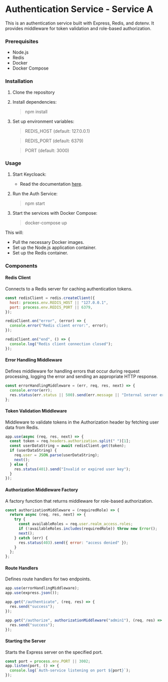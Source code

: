 # Authentication Service - Service A

This is an authentication service built with Express, Redis, and dotenv. It provides middleware for token validation and role-based authorization.

### Prerequisites

- Node.js
- Redis
- Docker
- Docker Compose

### Installation

1. Clone the repository
2. Install dependencies:
	> npm install

3. Set up environment variables:

	> REDIS_HOST (default: 127.0.0.1)

	> REDIS_PORT (default: 6379)

	> PORT (default: 3000)

### Usage
1. Start Keycloack:
	- Read the documentation [here](https://redis.io/docs/latest/operate/oss_and_stack/install/install-redis/).

2. Run the Auth Service:
	> npm start

3. Start the services with Docker Compose:
	> docker-compose up

  This will:

  - Pull the necessary Docker images.
  - Set up the Node.js application container.
  - Set up the Redis container.

### Components
#### Redis Client

Connects to a Redis server for caching authentication tokens.

```javascript
const redisClient = redis.createClient({
  host: process.env.REDIS_HOST || "127.0.0.1",
  port: process.env.REDIS_PORT || 6379,
});

redisClient.on("error", (error) => {
  console.error("Redis client error:", error);
});

redisClient.on("end", () => {
  console.log("Redis client connection closed");
});

```

####  Error Handling Middleware

Defines middleware for handling errors that occur during request processing, logging the error and sending an appropriate HTTP response.

```javascript
const errorHandlingMiddleware = (err, req, res, next) => {
  console.error(err);
  res.status(err.status || 500).send(err.message || "Internal server error");
};

```

#### Token Validation Middleware

Middleware to validate tokens in the Authorization header by fetching user data from Redis. 

```javascript
app.use(async (req, res, next) => {
  const token = req.headers.authorization.split(" ")[1];
  const userDataString = await redisClient.get(token);
  if (userDataString) {
    req.user = JSON.parse(userDataString);
    next();
  } else {
    res.status(401).send("Invalid or expired user key");
  }
});


```

#### Authorization Middleware Factory

A factory function that returns middleware for role-based authorization. 

```javascript
const authorizationMiddleware = (requiredRole) => {
  return async (req, res, next) => {
    try {
      const availableRoles = req.user.realm_access.roles;
      if (!availableRoles.includes(requiredRole)) throw new Error();
      next();
    } catch (err) {
      res.status(403).send({ error: "access denied" });
    }
  };
};

```

#### Route Handlers

Defines route handlers for two endpoints.

```javascript
app.use(errorHandlingMiddleware);
app.use(express.json());

app.get("/authenticate", (req, res) => {
  res.send("success");
});

app.get("/authorize", authorizationMiddleware("admin1"), (req, res) => {
  res.send("success");
});

```

#### Starting the Server

Starts the Express server on the specified port.

```javascript
const port = process.env.PORT || 3002;
app.listen(port, () => {
  console.log(`Auth-service listening on port ${port}`);
});

```
